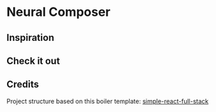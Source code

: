 # Neural Composer

## Inspiration

## Check it out

## Credits

Project structure based on this boiler template: [simple-react-full-stack](https://github.com/crsandeep/simple-react-full-stack)
